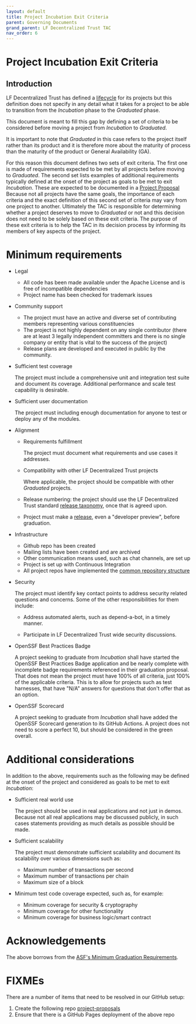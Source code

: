 ```yaml
---
layout: default
title: Project Incubation Exit Criteria
parent: Governing Documents
grand_parent: LF Decentralized Trust TAC
nav_order: 6
---
```

[//]: # (SPDX-License-Identifier: CC-BY-4.0)

# Project Incubation Exit Criteria

## Introduction

LF Decentralized Trust has defined a [lifecycle](./project-lifecycle) for its
projects but this definition does not specify in any detail what it
takes for a project to be able to transition from the
*Incubation* phase to the *Graduated* phase.

This document is meant to fill this gap by defining a set of criteria to
be considered before moving a project from *Incubation*
to *Graduated*.

It is important to note that *Graduated* in this case refers to
the project itself rather than its product and it is therefore more
about the maturity of process than the maturity of the product or
General Availability (GA).

For this reason this document defines two sets of exit criteria. The
first one is made of requirements expected to be met by all projects
before moving to *Graduated*. The second set lists examples of
additional requirements typically defined at the onset of the project as
goals to be met to exit *Incubation*. These are expected to be documented
in a [Project Proposal](https://lf-decentralized-trust.github.io/project-proposals/)
Because not all projects have the same goals, the importance of each
criteria and the exact definition of this second set of criteria may
vary from one project to another. Ultimately the TAC is responsible for
determining whether a project deserves to move to *Graduated* or
not and this decision does not need to be solely based on these exit
criteria. The purpose of these exit criteria is to help the TAC in its
decision process by informing its members of key aspects of the project.

# Minimum requirements

-   Legal

    -   All code has been made available under the Apache License and is
        free of incompatible dependencies
    -   Project name has been checked for trademark issues

-   Community support

    -   The project must have an active and diverse set of contributing
        members representing various constituencies
    -   The project is not highly dependent on any single contributor
        (there are at least 3 legally independent committers and there
        is no single company or entity that is vital to the success of
        the project)
    -   Release plans are developed and executed in public by the
        community.

-   Sufficient test coverage

    The project must include a comprehensive unit and integration test
    suite and document its coverage. Additional performance and scale
    test capability is desirable.

-   Sufficient user documentation

    The project must including enough documentation for anyone to test
    or deploy any of the modules.

-   Alignment

    -   Requirements fulfillment

        The project must document what requirements and use cases it addresses.

    -   Compatibility with other LF Decentralized Trust projects

        Where applicable, the project should be compatible with other
        *Graduated* projects.

    -   Release numbering: the project should use the LF Decentralized Trust
        standard [release taxonomy](./release-taxonomy), once that is agreed upon.

    -   Project must make a [release](./release-taxonomy), even a "developer preview",
        before graduation.

-   Infrastructure

    -   Github repo has been created
    -   Mailing lists have been created and are archived
    -   Other communication means used, such as chat channels, are set up
    -   Project is set up with Continuous Integration
    -   All project repos have implemented the [common repository structure](./repository-structure)

-   Security

    The project must identify key contact points to address
    security related questions and concerns.
    Some of the other responsibilities for them include:

    -   Address automated alerts, such as depend-a-bot, in a timely manner.

    -   Participate in LF Decentralized Trust wide security discussions.

-   OpenSSF Best Practices Badge

    A project seeking to graduate from *Incubation* shall have started the
    OpenSSF Best Practices Badge application and be nearly complete with
    incomplete badge requirements referenced in their graduation proposal.
    That does not mean the project must have 100% of all criteria, just
    100% of the applicable criteria. This is to allow for projects such
    as test harnesses, that have "N/A" answers for questions that don\'t
    offer that as an option.

-   OpenSSF Scorecard

    A project seeking to graduate from *Incubation* shall have added the
    OpenSSF Scorecard generation to its GitHub Actions. A project does not
    need to score a perfect 10, but should be considered in the green overall.

# Additional considerations

In addition to the above, requirements such as the following may be
defined at the onset of the project and considered as goals to be met to
exit *Incubation*:

-   Sufficient real world use

    The project should be used in real applications and not just in
    demos. Because not all real applications may be discussed publicly,
    in such cases statements providing as much details as possible
    should be made.

-   Sufficient scalability

    The project must demonstrate sufficient scalability and document its
    scalability over various dimensions such as:

    -   Maximum number of transactions per second
    -   Maximum number of transactions per chain
    -   Maximum size of a block

-   Minimum test code coverage expected, such as, for example:

    -   Minimum coverage for security & cryptography
    -   Minimum coverage for other functionality
    -   Minimum coverage for business logic/smart contract

# Acknowledgements

The above borrows from the [ASF\'s Minimum Graduation Requirements](https://incubator.apache.org/incubation/Incubation_Policy.html#Graduating+from+the+Incubator).

# FIXMEs
There are a number of items that need to be resolved in our GitHub setup:
1. Create the following repo [project-proposals](https://github.com/lf-decentralized-trust/project-proposals)
2. Ensure that there is a GitHub Pages deployment of the above repo